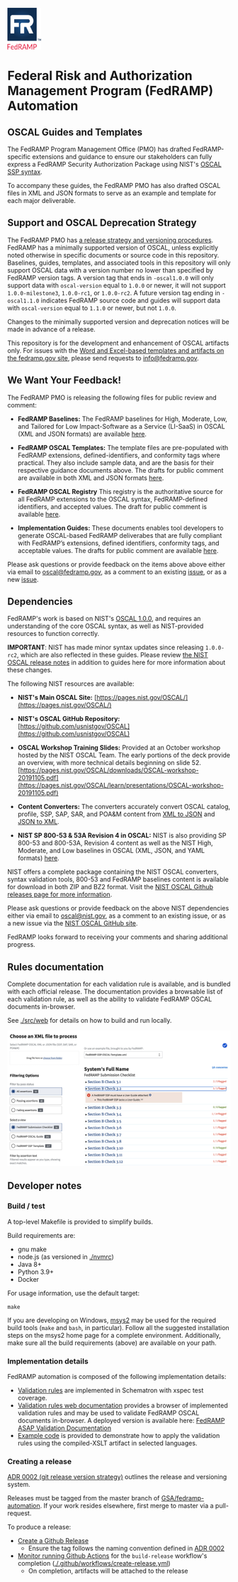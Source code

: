 <img src='./assets/FedRAMP_LOGO.png' alt="FedRAMP" width="76" height="94"><br />
# Federal Risk and Authorization Management Program (FedRAMP) Automation

## OSCAL Guides and Templates

The FedRAMP Program Management Office (PMO) has drafted FedRAMP-specific extensions and guidance to ensure our stakeholders can fully express a FedRAMP Security Authorization Package using NIST's [OSCAL SSP syntax](https://pages.nist.gov/OSCAL/documentation/).

To accompany these guides, the FedRAMP PMO has also drafted OSCAL files in XML and JSON formats to serve as an example and template for each major deliverable.

## Support and OSCAL Deprecation Strategy

The FedRAMP PMO has [a release strategy and versioning procedures](./documents/adr/0002-git-release-version-strategy.md). FedRAMP has a minimally supported version of OSCAL, unless explicitly noted otherwise in specific documents or source code in this repository. Baselines, guides, templates, and associated tools in this repository will only support OSCAL data with a version number no lower than specified by FedRAMP version tags. A version tag that ends in `-oscal1.0.0` will only support data with `oscal-version` equal to `1.0.0` or newer, it will not support `1.0.0-milestone3`, `1.0.0-rc1`, or `1.0.0-rc2`. A future version tag ending in `-oscal1.1.0` indicates FedRAMP source code and guides will support data with `oscal-version` equal to `1.1.0` or newer, but not `1.0.0`.

Changes to the minimally supported version and deprecation notices will be made in advance of a release.

This repository is for the development and enhancement of OSCAL artifacts only. For issues with the [Word and Excel-based templates and artifacts on the fedramp.gov site](https://www.fedramp.gov/documents-templates/), please send requests to [info@fedramp.gov](mailto:info@gfedramp.gov).

## We Want Your Feedback!

The FedRAMP PMO is releasing the following files for public review and comment:

- **FedRAMP Baselines:** The FedRAMP baselines for High, Moderate, Low, and Tailored for Low Impact-Software as a Service (LI-SaaS) in OSCAL (XML and JSON formats) are available [here](./dist/content/baselines).

- **FedRAMP OSCAL Templates:** The template files are pre-populated with FedRAMP extensions, defined-identifiers, and conformity tags where practical. They also include sample data, and are the basis for their respective guidance documents above. The drafts for public comment are available in both XML and JSON formats [here](./dist/content/templates/).

- **FedRAMP OSCAL Registry** This registry is the authoritative source for all FedRAMP extensions to the OSCAL syntax, FedRAMP-defined identifiers, and accepted values. The draft for public comment is available [here](./documents/FedRAMP_Extensions.pdf).

- **Implementation Guides:** These documents enables tool developers to generate OSCAL-based FedRAMP deliverabes that are fully compliant with FedRAMP’s extensions, defined identifiers, conformity tags, and acceptable values. The drafts for public comment are available [here](./documents/).

Please ask questions or provide feedback on the items above above either via email to [oscal@fedramp.gov](mailto:oscal@fedramp.gov), as a comment to an existing [issue](https://github.com/GSA/fedramp-automation/issues), or as a new [issue](https://github.com/GSA/fedramp-automation/issues).

## Dependencies

FedRAMP's work is based on NIST's [OSCAL 1.0.0](https://github.com/usnistgov/OSCAL/releases/tag/v1.0.0), and requires an understanding of the core OSCAL syntax, as well as NIST-provided resources to function correctly.

**IMPORTANT**: NIST has made minor syntax updates since releasing `1.0.0-rc2`, which are also reflected in these guides. Please review [the NIST OSCAL release notes](https://pages.nist.gov/OSCAL/reference/release-notes/) in addition to guides here for more information about these changes.

The following NIST resources are available:
- **NIST's Main OSCAL Site:** [https://pages.nist.gov/OSCAL/](https://pages.nist.gov/OSCAL/)

- **NIST's OSCAL GitHub Repository:** [https://github.com/usnistgov/OSCAL](https://github.com/usnistgov/OSCAL)

- **OSCAL Workshop Training Slides:** Provided at an October workshop hosted by the NIST OSCAL Team. The early portions of the deck provide an overview, with more technical details beginning on slide 52. [https://pages.nist.gov/OSCAL/downloads/OSCAL-workshop-20191105.pdf](https://pages.nist.gov/OSCAL/learn/presentations/OSCAL-workshop-20191105.pdf)

- **Content Converters:** The converters accurately convert OSCAL catalog, profile, SSP, SAP, SAR, and POA&M content from [XML to JSON](https://github.com/usnistgov/OSCAL/tree/master/json/convert) and [JSON to XML](https://github.com/usnistgov/OSCAL/tree/master/xml/convert).

- **NIST SP 800-53 & 53A Revision 4 in OSCAL:** NIST is also providing SP 800-53 and 800-53A, Revision 4 content as well as the NIST High, Moderate, and Low baselines in OSCAL (XML, JSON, and YAML formats) [here](https://github.com/usnistgov/OSCAL/tree/master/content/nist.gov/SP800-53/rev4).

NIST offers a complete package containing the NIST OSCAL converters, syntax validation tools, 800-53 and FedRAMP baselines content is available for download in both ZIP and BZ2 format. Visit the [NIST OSCAL Github releases page for more information](https://github.com/usnistgov/OSCAL/releases/latest).

Please ask questions or provide feedback on the above NIST dependencies either via email to [oscal@nist.gov](mailto:oscal@nist.gov), as a comment to an existing issue, or as a new issue via the [NIST OSCAL GitHub site](https://github.com/usnistgov/OSCAL/issues).

FedRAMP looks forward to receiving your comments and sharing additional progress.

## Rules documentation

Complete documentation for each validation rule is available, and is bundled with each official release. The documentation provides a browsable list of each validation rule, as well as the ability to validate FedRAMP OSCAL documents in-browser.

See [./src/web](./src/web) for details on how to build and run locally.

![Web documentation screenshot](./src/web/screenshot.png)

## Developer notes

### Build / test

A top-level Makefile is provided to simplify builds.

Build requirements are:

- gnu make
- node.js (as versioned in [./nvmrc](./.nvmrc))
- Java 8+
- Python 3.9+
- Docker

For usage information, use the default target:

```
make
```

If you are developing on Windows, [msys2](https://www.msys2.org/) may be used for the required build tools (`make` and `bash`, in particular). Follow all the suggested installation steps on the msys2 home page for a complete environment. Additionally, make sure all the build requirements (above) are available on your path.

### Implementation details

FedRAMP automation is composed of the following implementation details:

- [Validation rules](./src/validations/README.md) are implemented in Schematron with xspec test coverage.
- [Validation rules web documentation](./src/web/README.md) provides a browser of implemented validation rules and may be used to validate FedRAMP OSCAL documents in-browser. A deployed version is available here: [FedRAMP ASAP Validation Documentation](https://federalist-2372d2fd-fc94-42fe-bcc7-a8af4f664a51.app.cloud.gov/site/18f/fedramp-automation/)
- [Example code](./src/examples/README.md) is provided to demonstrate how to apply the validation rules using the compiled-XSLT artifact in selected languages.

### Creating a release

[ADR 0002 (git release version strategy)](./documents/adr/0002-git-release-version-strategy.md)
outlines the release and versioning system.

Releases must be tagged from the master branch of [GSA/fedramp-automation](https://github.com/GSA/fedramp-automation). If your work resides elsewhere, first merge to master via a pull-request.

To produce a release:

- [Create a Github Release](https://github.com/GSA/fedramp-automation/releases/new)
  - Ensure the tag follows the naming convention defined in [ADR 0002](./documents/adr/0002-git-release-version-strategy.md)
- [Monitor running Github Actions](https://github.com/GSA/fedramp-automation/actions) for the `build-release` workflow's completion ([./.github/workflows/create-release.yml](./.github/workflows/create-release.yml))
  - On completion, artifacts will be attached to the release
